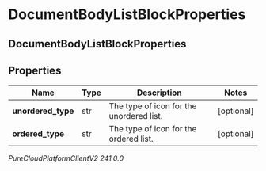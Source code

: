 # DocumentBodyListBlockProperties

## DocumentBodyListBlockProperties

## Properties

|Name | Type | Description | Notes|
|------------ | ------------- | ------------- | -------------|
| **unordered_type** | str | The type of icon for the unordered list. | [optional] |
| **ordered_type** | str | The type of icon for the ordered list. | [optional] |



_PureCloudPlatformClientV2 241.0.0_
